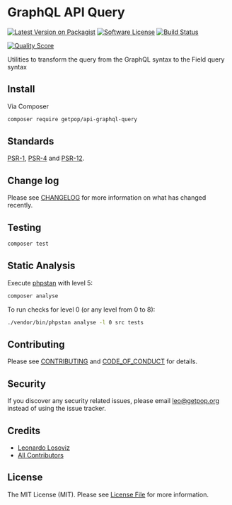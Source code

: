 # GraphQL API Query

[![Latest Version on Packagist][ico-version]][link-packagist]
[![Software License][ico-license]](LICENSE.md)
[![Build Status][ico-travis]][link-travis]
<!--
[![Coverage Status][ico-scrutinizer]][link-scrutinizer]
-->
[![Quality Score][ico-code-quality]][link-code-quality]
<!--
[![Total Downloads][ico-downloads]][link-downloads]
-->

Utilities to transform the query from the GraphQL syntax to the Field query syntax

## Install

Via Composer

``` bash
composer require getpop/api-graphql-query
```

<!--
## Usage

``` php
```
-->

## Standards

[PSR-1](https://www.php-fig.org/psr/psr-1), [PSR-4](https://www.php-fig.org/psr/psr-4) and [PSR-12](https://www.php-fig.org/psr/psr-12).

## Change log

Please see [CHANGELOG](CHANGELOG.md) for more information on what has changed recently.

## Testing

``` bash
composer test
```

## Static Analysis

Execute [phpstan](https://github.com/phpstan/phpstan) with level 5:

``` bash
composer analyse
```

To run checks for level 0 (or any level from 0 to 8):

``` bash
./vendor/bin/phpstan analyse -l 0 src tests
```

## Contributing

Please see [CONTRIBUTING](CONTRIBUTING.md) and [CODE_OF_CONDUCT](CODE_OF_CONDUCT.md) for details.

## Security

If you discover any security related issues, please email leo@getpop.org instead of using the issue tracker.

## Credits

- [Leonardo Losoviz][link-author]
- [All Contributors][link-contributors]

## License

The MIT License (MIT). Please see [License File](LICENSE.md) for more information.

[ico-version]: https://img.shields.io/packagist/v/getpop/api-graphql-query.svg?style=flat-square
[ico-license]: https://img.shields.io/badge/license-MIT-brightgreen.svg?style=flat-square
[ico-travis]: https://img.shields.io/travis/getpop/api-graphql-query/master.svg?style=flat-square
[ico-scrutinizer]: https://img.shields.io/scrutinizer/coverage/g/getpop/api-graphql-query.svg?style=flat-square
[ico-code-quality]: https://img.shields.io/scrutinizer/g/getpop/api-graphql-query.svg?style=flat-square
[ico-downloads]: https://img.shields.io/packagist/dt/getpop/api-graphql-query.svg?style=flat-square

[link-packagist]: https://packagist.org/packages/getpop/api-graphql-query
[link-travis]: https://travis-ci.org/getpop/api-graphql-query
[link-scrutinizer]: https://scrutinizer-ci.com/g/getpop/api-graphql-query/code-structure
[link-code-quality]: https://scrutinizer-ci.com/g/getpop/api-graphql-query
[link-downloads]: https://packagist.org/packages/getpop/api-graphql-query
[link-author]: https://github.com/leoloso
[link-contributors]: ../../contributors
